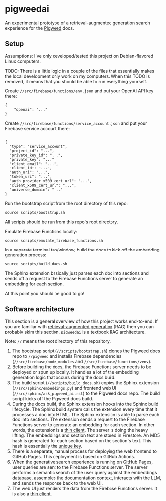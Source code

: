 # pigweedai

An experimental prototype of a retrieval-augmented generation search experience
for the [Pigweed](https://pigweed.dev) docs.

## Setup

Assumptions: I've only developed/tested this project on Debian-flavored Linux computers.

TODO: There is a little logic in a couple of the files that essentially makes
the local development only work on my computers. When this TODO is removed, it
means that you should be able to run everything yourself.

Create `//src/firebase/functions/env.json` and put your OpenAI API key there:

```
{
    "openai": "..."
}
```

Create `//src/firebase/functions/service_account.json` and put your Firebase
service account there:

```

{
  "type": "service_account",
  "project_id": "...",
  "private_key_id": "...",
  "private_key": "...",
  "client_email": "...",
  "client_id": "...",
  "auth_uri": "...",
  "token_uri": "...",
  "auth_provider_x509_cert_url": "...",
  "client_x509_cert_url": "...",
  "universe_domain": "..."
}
```

Run the bootstrap script from the root directory of this repo:

```
source scripts/bootstrap.sh
```

All scripts should be run from this repo's root directory.

Emulate Firebase Functions locally:

```
source scripts/emulate_firebase_functions.sh
```

In a separate terminal tab/window, build the docs to kick off the embedding
generation process:

```
source scripts/build_docs.sh
```

The Sphinx extension basically just parses each doc into sections
and sends off a request to the Firebase Functions server to generate
an embedding for each section.

At this point you should be good to go!

## Software architecture

This section is a general overview of how this project works end-to-end.
If you are familiar with [retrieval-augmented generation] (RAG) then you
can probably skim this section. `pigweedai` is a textbook RAG architecture.

Note: `//` means the root directory of this repository.

1. The bootstrap script (`//scripts/bootstrap.sh`) clones the Pigweed docs repo to
   `//pigweed` and installs Firebase dependencies (`//src/firebase/node_modules` and
   `//src/firebase/functions/venv`).
2. Before building the docs, the Firebase Functions server needs to be deployed or
   spun up locally. It handles a lot of the embedding generation logic that occurs
   during the docs build.
3. The build script (`//scripts/build_docs.sh`) copies the Sphinx extension 
   (`//src/sphinx/embeddings.py`) and frontend web UI (`//src/sphinx/ask_pigweed_ai.rst`)
   to the Pigweed docs repo. The build script kicks off the Pigweed docs build.
4. During the docs build, the Sphinx extension hooks into the Sphinx build lifecycle.
   The Sphinx build system calls the extension every time that it processes a doc
   into HTML. The Sphinx extension is able to parse each doc into sections. The
   extension sends a request to the Firebase Functions server to generate an embedding
   for each section. In other words, the extension is a [thin client]. The server is
   doing the heavy lifting. The embeddings and section text are stored in Firestore. An
   MD5 hash is generated for each section based on the section's text. This hash
   is essentially the [unique key](https://www.javatpoint.com/primary-key-vs-unique-key).
5. There is a separate, manual process for deploying the web frontend to GitHub Pages.
   This deployment is based on GitHub Actions.
6. When the generative search experience is running on GitHub Pages, user queries
   are sent to the Firebase Functions server. The server performs a semantic search
   of the user query against the embeddings database, assembles the documentation
   context, interacts with the LLM, and sends the response back to the web UI.
7. The web UI just renders the data from the Firebase Functions server. It is
   also a [thin client].

[retrieval-augmented generation]: https://developers.google.com/machine-learning/glossary#retrieval-augmented-generation
[thin client]: https://en.wikipedia.org/wiki/Thin_client
